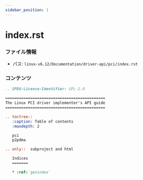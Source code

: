 ```yaml
---
sidebar_position: 1
---
```

# index.rst

### ファイル情報

- パス: `linux-v6.12/Documentation/driver-api/pci/index.rst`

### コンテンツ

```rst
.. SPDX-License-Identifier: GPL-2.0

============================================
The Linux PCI driver implementer's API guide
============================================

.. toctree::
   :caption: Table of contents
   :maxdepth: 2

   pci
   p2pdma

.. only::  subproject and html

   Indices
   =======

   * :ref:`genindex`

```

